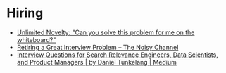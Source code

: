 # Hiring


* [Unlimited Novelty: "Can you solve this problem for me on the whiteboard?"](http://www.unlimitednovelty.com/2011/12/can-you-solve-this-problem-for-me-on.html)
* [Retiring a Great Interview Problem – The Noisy Channel](https://thenoisychannel.com/2011/08/08/retiring-a-great-interview-problem/)
* [Interview Questions for Search Relevance Engineers, Data Scientists, and Product Managers | by Daniel Tunkelang | Medium](https://medium.com/@dtunkelang/interview-questions-for-search-relevance-engineers-and-product-managers-7a1b6b8cacea)
